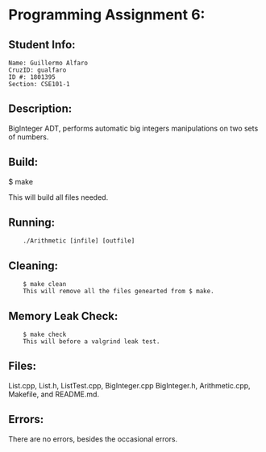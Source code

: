 # Programming Assignment 6: 

## Student Info:
    Name: Guillermo Alfaro
    CruzID: gualfaro
    ID #: 1801395
    Section: CSE101-1

## Description:
 BigInteger ADT, performs automatic big integers manipulations on two sets of numbers.

## Build:

$ make 

This will build all files needed.


## Running:

        ./Arithmetic [infile] [outfile]

## Cleaning:

        $ make clean
        This will remove all the files genearted from $ make.

## Memory Leak Check:
        
        $ make check
        This will before a valgrind leak test.

## Files:

List.cpp, List.h, ListTest.cpp, BigInteger.cpp BigInteger.h, Arithmetic.cpp, Makefile, and README.md.
        

## Errors:
There are no errors, besides the occasional errors.